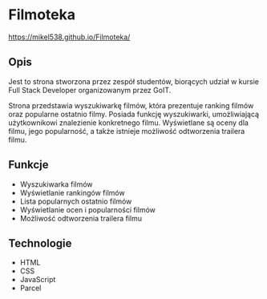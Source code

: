 # Filmoteka

https://mikel538.github.io/Filmoteka/

## Opis

Jest to strona stworzona przez zespół studentów, biorących udział w kursie Full Stack Developer
organizowanym przez GoIT.

Strona przedstawia wyszukiwarkę filmów, która prezentuje ranking filmów oraz popularne ostatnio
filmy. Posiada funkcję wyszukiwarki, umożliwiającą użytkownikowi znalezienie konkretnego filmu.
Wyświetlane są oceny dla filmu, jego popularność, a także istnieje możliwość odtworzenia trailera
filmu.

## Funkcje

- Wyszukiwarka filmów
- Wyświetlanie rankingów filmów
- Lista popularnych ostatnio filmów
- Wyświetlanie ocen i popularności filmów
- Możliwość odtworzenia trailera filmu

## Technologie

- HTML
- CSS
- JavaScript
- Parcel
